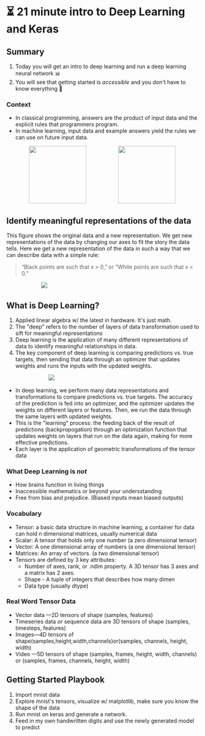 # ⏳ 21 minute intro to Deep Learning and Keras

## Summary

1. Today you will get an intro to deep learning and run a deep learning neural network 📊 
1. You will see that getting started is *accessible* and you don't have to know everything 💭


### Context
- In classical programming, answers are the product of input data and the explicit rules that programmers program.
- In machine learning, input data and example answers yield the rules we can use on future input data.

&nbsp;&nbsp;&nbsp;&nbsp;&nbsp;&nbsp;&nbsp;&nbsp;&nbsp;&nbsp;&nbsp;&nbsp;&nbsp;&nbsp;&nbsp;<img src="https://dpzbhybb2pdcj.cloudfront.net/chollet/Figures/01fig02.jpg" height=150 >
&nbsp;&nbsp;&nbsp;&nbsp;&nbsp;&nbsp;&nbsp;&nbsp;&nbsp;&nbsp;&nbsp;&nbsp;&nbsp;&nbsp;&nbsp;&nbsp;&nbsp;&nbsp;&nbsp;&nbsp;<img src="https://dpzbhybb2pdcj.cloudfront.net/chollet/Figures/01fig01.jpg" height=150 >

## Identify meaningful representations of the data

This figure shows the original data and a new representation. We get new representations of the data by changing our axes to fit the story the data tells. Here we get a new representation of the data in such a way that we can describe data with a simple rule:
<br>
> “Black points are such that x > 0,” or “White points are such that x < 0.”

&nbsp;&nbsp;&nbsp;&nbsp;&nbsp;&nbsp;&nbsp;&nbsp;&nbsp;&nbsp;&nbsp;&nbsp;&nbsp;&nbsp;&nbsp;&nbsp;&nbsp;&nbsp;&nbsp;&nbsp;&nbsp;&nbsp;&nbsp;<img src="https://dpzbhybb2pdcj.cloudfront.net/chollet/Figures/01fig04.jpg" >


## What is Deep Learning? 
1. Applied linear algebra w/ the latest in hardware. It's just math.
2. The "deep" refers to the number of layers of data transformation used to sift for meaningful representations
3. Deep learning is the application of many different representations of data to identify meaningful relationships in data.
3. The key component of deep learning is comparing predictions vs. true targets, then sending that data through an optimizer that updates weights and runs the inputs with the updated weights. 
 
&nbsp;&nbsp;&nbsp;&nbsp;&nbsp;&nbsp;&nbsp;&nbsp;&nbsp;&nbsp;&nbsp;&nbsp;&nbsp;&nbsp;&nbsp;&nbsp;&nbsp;&nbsp;&nbsp;&nbsp;&nbsp;&nbsp;&nbsp;&nbsp;&nbsp;&nbsp;&nbsp;&nbsp;<img src="https://dpzbhybb2pdcj.cloudfront.net/chollet/Figures/01fig09.jpg">


- In deep learning, we perform many data representations and transformations to compare predictions vs. true targets. The accuracy of the prediction is fed into an optimizer, and the optimizer updates the weights on different layers or features. Then, we run the data through the same layers with updated weights.
- This is the "learning" process: the feeding back of the result of predictions (backpropogation) through an optimization function that updates weights on layers that run on the data again, making for more effective predictions.
- Each layer is the application of geometric transformations of the tensor data

### What Deep Learning is *not*
- How brains function in living things
- Inaccessible mathematics or beyond your undersstanding
- Free from bias and prejudice. (Biased inputs mean biased outputs)


### Vocabulary
- Tensor: a basic data structure in machine learning, a container for data can hold n dimensional matrices, usually numerical data
- Scalar: A tensor that holds only one number  (a zero dimensional tensor)
- Vector: A one dimensional array of numbers (a one dimensional tensor)
- Matrices: An array of vectors. (a two dimensional tensor)
- Tensors are defined by 3 key attributes:
	- Number of axes, rank, or .ndim property. A 3D tensor has 3 axes and a matrix has 2 axes. 
	- Shape - A tuple of integers that describes how many dimen
	- Data type (usually dtype)

### Real Word Tensor Data
- Vector data —2D tensors of shape (samples, features)- Timeseries data or sequence data are 3D tensors of shape (samples, timesteps,features)- Images—4D tensors of shape(samples,height,width,channels)or(samples,channels, height, width)- Video —5D tensors of shape (samples, frames, height, width, channels) or(samples, frames, channels, height, width)


## Getting Started Playbook
1. Import mnist data
2. Explore mnist's tensors, visualize w/ matplotlib, make sure you know the shape of the data
3. Run mnist on keras and generate a network.
4. Feed in my own handwritten digits and use the newly generated model to predict
